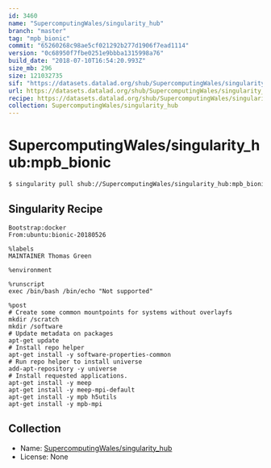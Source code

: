 ```yaml
---
id: 3460
name: "SupercomputingWales/singularity_hub"
branch: "master"
tag: "mpb_bionic"
commit: "65260268c98ae5cf021292b277d1906f7ead1114"
version: "0c68950f7fbe0251e9bbba1315998a76"
build_date: "2018-07-10T16:54:20.993Z"
size_mb: 296
size: 121032735
sif: "https://datasets.datalad.org/shub/SupercomputingWales/singularity_hub/mpb_bionic/2018-07-10-65260268-0c68950f/0c68950f7fbe0251e9bbba1315998a76.simg"
url: https://datasets.datalad.org/shub/SupercomputingWales/singularity_hub/mpb_bionic/2018-07-10-65260268-0c68950f/
recipe: https://datasets.datalad.org/shub/SupercomputingWales/singularity_hub/mpb_bionic/2018-07-10-65260268-0c68950f/Singularity
collection: SupercomputingWales/singularity_hub
---
```


# SupercomputingWales/singularity_hub:mpb_bionic

```bash
$ singularity pull shub://SupercomputingWales/singularity_hub:mpb_bionic
```

## Singularity Recipe

```singularity
Bootstrap:docker  
From:ubuntu:bionic-20180526

%labels
MAINTAINER Thomas Green

%environment

%runscript
exec /bin/bash /bin/echo "Not supported"

%post
# Create some common mountpoints for systems without overlayfs
mkdir /scratch 
mkdir /software
# Update metadata on packages
apt-get update
# Install repo helper
apt-get install -y software-properties-common
# Run repo helper to install universe
add-apt-repository -y universe
# Install requested applications.
apt-get install -y meep
apt-get install -y meep-mpi-default
apt-get install -y mpb h5utils
apt-get install -y mpb-mpi
```

## Collection

 - Name: [SupercomputingWales/singularity_hub](https://github.com/SupercomputingWales/singularity_hub)
 - License: None

